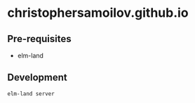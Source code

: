 # christophersamoilov.github.io

## Pre-requisites

- elm-land

## Development

```sh
elm-land server
```
